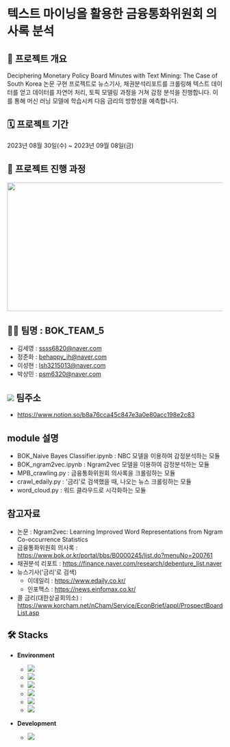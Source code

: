 # 텍스트 마이닝을 활용한 금융통화위원회 의사록 분석

## 📢 프로젝트 개요
 Deciphering Monetary Policy Board Minutes with
Text Mining: The Case of South Korea 논문 구현 프로젝트로 뉴스기사, 채권분석리포트를 크롤링해 텍스트 데이터를 얻고 데이터를 자연어 처리, 토픽 모델링 과정을 거쳐 감정 분석을 진행합니다. 이를 통해 머신 러닝 모델에 학습시켜 다음 금리의 방향성을 예측합니다.

## 🗓️ 프로젝트 기간 
2023년 08월 30일(수) ~ 2023년 09월 08일(금)

## 📝 프로젝트 진행 과정

<img src="https://github.com/sesac-finance/NEWS_TEAM_3/assets/138412359/a40eda8a-db82-4953-8f0d-4ab7f60a46c9" width="800" height="300"/>

## 🤼‍♂️ 팀명 : BOK_TEAM_5
- 김세영 : ssss6820@naver.com
- 정준화 : behappy_jh@naver.com
- 이성현 : lsh3215013@naver.com
- 박상민 : psm6320@naver.com
## <img src="https://img.shields.io/badge/notion-000000?style=for-the-badge&logo=notion&logoColor=white"> 팀주소
- https://www.notion.so/b8a76cca45c847e3a0e80acc198e2c83



## module 설명
- BOK_Naive Bayes Classifier.ipynb : NBC 모델을 이용하여 감정분석하는 모듈
- BOK_ngram2vec.ipynb : Ngram2vec 모델을 이용하여 감정분석하는 모듈
- MPB_crawling.py : 금융통화위원회 의사록을 크롤링하는 모듈
- crawl_edaily.py : '금리'로 검색했을 때, 나오는 뉴스 크롤링하는 모듈
- word_cloud.py : 워드 클라우드로 시각화하는 모듈


## 참고자료
- 논문 : Ngram2vec: Learning Improved Word Representations from Ngram Co-occurrence Statistics
- 금융통화위원회 의사록 : https://www.bok.or.kr/portal/bbs/B0000245/list.do?menuNo=200761
- 채권분석 리포트 : https://finance.naver.com/research/debenture_list.naver
- 뉴스기사('금리'로 검색)
    - 이데일리 : https://www.edaily.co.kr/
    - 인포맥스 : https://news.einfomax.co.kr/
- 콜 금리(대한상공회의소) : https://www.korcham.net/nCham/Service/EconBrief/appl/ProspectBoardList.asp

## 🛠️ Stacks

- **Environment**
    - <img src="https://img.shields.io/badge/Visual Studio Code-007ACC?style=for-the-badge&logo=Visual Studio Code&logoColor=white"/>
    - <img src="https://img.shields.io/badge/google drive-4285F4?style=for-the-badge&logo=google drive&logoColor=white">
    - <img src="https://img.shields.io/badge/Jupyter-F37626?style=for-the-badge&loge=Jupyter&logoColor=white">
    - <img src="https://img.shields.io/badge/slack-4A154B?style=for-the-badge&logo=slack&logoColor=white">
    - <img src="https://img.shields.io/badge/GitHub-181717?style=for-the-badge&logo=GitHub&logoColor=white"/>
    - <img src="https://img.shields.io/badge/notion-000000?style=for-the-badge&logo=notion&logoColor=white">
    
   

- **Development**
    - <img src="https://img.shields.io/badge/Python-3776AB?style=for-the-badge&logo=Python&logoColor=white"/>
   